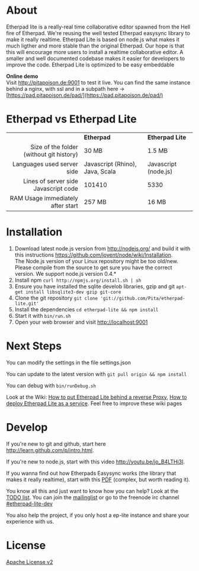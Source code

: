 # About
Etherpad lite is a really-real time collaborative editor spawned from the Hell fire of Etherpad. 
We're reusing the well tested Etherpad easysync library to make it really realtime. Etherpad Lite 
is based on node.js what makes it much ligther and more stable than the original Etherpad. Our hope 
is that this will encourage more users to install a realtime collaborative editor. A smaller and well 
documented codebase makes it easier for developers to improve the code. Etherpad Lite is optimized 
to be easy embeddable

**Online demo**<br>
Visit <http://pitapoison.de:9001> to test it live. You can find the same instance behind a nginx, with ssl and in a subpath here -> [https://pad.pitapoison.de/pad/](https://pad.pitapoison.de/pad/)

# Etherpad vs Etherpad Lite
<table>
  <tr>
    <td>&nbsp;</td><td><b>Etherpad</b></td><td><b>Etherpad Lite</b></td>
  </tr>
  <tr>
    <td align="right">Size of the folder (without git history)</td><td>30 MB</td><td>1.5 MB</td>
  </tr>
  <tr>
    <td align="right">Languages used server side</td><td>Javascript (Rhino), Java, Scala</td><td>Javascript (node.js)</td>
  </tr>
  <tr>
    <td align="right">Lines of server side Javascript code</td><td>101410</td><td>5330</td>
  </tr>
  <tr>
    <td align="right">RAM Usage immediately after start</td><td>257 MB</td><td>16 MB</td>
  </tr>
</table>

# Installation
1. Download latest node.js version from <http://nodejs.org/> and build it with this instructions <https://github.com/joyent/node/wiki/Installation>. <br>
The Node.js version of your Linux repository might be too old/new. Please compile from the source to get sure you have the correct version. We support node.js version 0.4.*
2. Install npm `curl http://npmjs.org/install.sh | sh`
3. Ensure you have installed the sqlite develob libraries, gzip and git `apt-get install libsqlite3-dev gzip git-core`
4. Clone the git repository `git clone 'git://github.com/Pita/etherpad-lite.git'`
5. Install the dependencies `cd etherpad-lite && npm install`
6. Start it with `bin/run.sh`
7. Open your web browser and visit <http://localhost:9001>

# Next Steps
You can modify the settings in the file settings.json

You can update to the latest version with `git pull origin && npm install`

You can debug with `bin/runDebug.sh`

Look at the Wiki: [How to put Etherpad Lite behind a reverse Proxy](https://github.com/Pita/etherpad-lite/wiki/How-to-put-Etherpad-Lite-behind-a-reverse-Proxy), [How to deploy Etherpad Lite as a service](https://github.com/Pita/etherpad-lite/wiki/How-to-deploy-Etherpad-Lite-as-a-service). Feel free to improve these wiki pages

# Develop
If you're new to git and github, start here <http://learn.github.com/p/intro.html>.

If you're new to node.js, start with this video <http://youtu.be/jo_B4LTHi3I>.

If you wanna find out how Etherpads Easysync works (the library that makes it really realtime), start with this [PDF](https://github.com/Pita/etherpad-lite/raw/master/doc/easysync/easysync-full-description.pdf) (complex, but worth reading it).

You know all this and just want to know how you can help? Look at the [TODO list](https://github.com/Pita/etherpad-lite/wiki/TODO).
You can join the [mailinglist](http://groups.google.com/group/etherpad-lite-dev) or go to the freenode irc channel [#etherpad-lite-dev](http://webchat.freenode.net?channels=#etherpad-lite-dev)

You also help the project, if you only host a ep-lite instance and share your experience with us.

# License
[Apache License v2](http://www.apache.org/licenses/LICENSE-2.0.html)